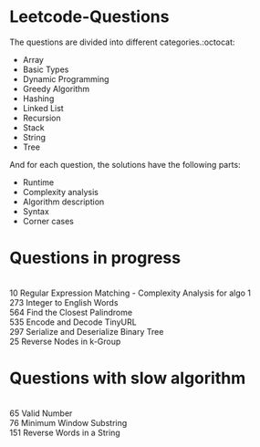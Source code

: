 # Leetcode-Questions

The questions are divided into different categories.:octocat: 
- Array
- Basic Types
- Dynamic Programming
- Greedy Algorithm
- Hashing 
- Linked List
- Recursion
- Stack
- String
- Tree

And for each question, the solutions have the following parts:

- Runtime
- Complexity analysis
- Algorithm description
- Syntax 
- Corner cases

# Questions in progress
<br/> 10	Regular Expression Matching  - Complexity Analysis for algo 1
<br/> 273	Integer to English Words
<br/> 564 Find the Closest Palindrome
<br/> 535	Encode and Decode TinyURL
<br/> 297	Serialize and Deserialize Binary Tree
<br/> 25	Reverse Nodes in k-Group

# Questions with slow algorithm
<br/> 65	Valid Number
<br/> 76	Minimum Window Substring
<br/> 151	Reverse Words in a String
